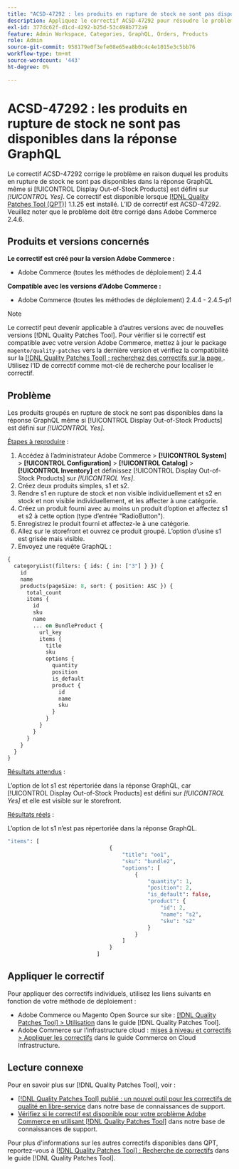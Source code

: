 ```yaml
---
title: "ACSD-47292 : les produits en rupture de stock ne sont pas disponibles dans la réponse GraphQL"
description: Appliquez le correctif ACSD-47292 pour résoudre le problème Adobe Commerce en raison duquel les produits en rupture de stock ne sont pas disponibles dans la réponse GraphQL même si l’option "Afficher les produits en rupture de stock" est définie sur Oui.
exl-id: 377dc62f-d1cd-4292-b25d-53c498b772a9
feature: Admin Workspace, Categories, GraphQL, Orders, Products
role: Admin
source-git-commit: 958179e0f3efe08e65ea8b0c4c4e1015e3c5bb76
workflow-type: tm+mt
source-wordcount: '443'
ht-degree: 0%

---
```


# ACSD-47292 : les produits en rupture de stock ne sont pas disponibles dans la réponse GraphQL

Le correctif ACSD-47292 corrige le problème en raison duquel les produits en rupture de stock ne sont pas disponibles dans la réponse GraphQL même si [!UICONTROL Display Out-of-Stock Products] est défini sur *[!UICONTROL Yes]*. Ce correctif est disponible lorsque [[!DNL Quality Patches Tool (QPT)]](/help/announcements/adobe-commerce-announcements/magento-quality-patches-released-new-tool-to-self-serve-quality-patches.md) 1.1.25 est installé. L’ID de correctif est ACSD-47292. Veuillez noter que le problème doit être corrigé dans Adobe Commerce 2.4.6.

## Produits et versions concernés

**Le correctif est créé pour la version Adobe Commerce :**

* Adobe Commerce (toutes les méthodes de déploiement) 2.4.4

**Compatible avec les versions d’Adobe Commerce :**

* Adobe Commerce (toutes les méthodes de déploiement) 2.4.4 - 2.4.5-p1

>[!NOTE]
>
>Le correctif peut devenir applicable à d’autres versions avec de nouvelles versions [!DNL Quality Patches Tool]. Pour vérifier si le correctif est compatible avec votre version Adobe Commerce, mettez à jour le package `magento/quality-patches` vers la dernière version et vérifiez la compatibilité sur la [[!DNL Quality Patches Tool] : recherchez des correctifs sur la page ](https://experienceleague.adobe.com/tools/commerce-quality-patches/index.html?lang=fr). Utilisez l’ID de correctif comme mot-clé de recherche pour localiser le correctif.

## Problème

Les produits groupés en rupture de stock ne sont pas disponibles dans la réponse GraphQL même si [!UICONTROL Display Out-of-Stock Products] est défini sur *[!UICONTROL Yes]*.

<u>Étapes à reproduire</u> :

1. Accédez à l’administrateur Adobe Commerce > **[!UICONTROL System]** > **[!UICONTROL Configuration]** > **[!UICONTROL Catalog]** > **[!UICONTROL Inventory]** et définissez [!UICONTROL Display Out-of-Stock Products] sur *[!UICONTROL Yes]*.
1. Créez deux produits simples, s1 et s2.
1. Rendre s1 en rupture de stock et non visible individuellement et s2 en stock et non visible individuellement, et les affecter à une catégorie.
1. Créez un produit fourni avec au moins un produit d’option et affectez s1 et s2 à cette option (type d’entrée &quot;RadioButton&quot;).
1. Enregistrez le produit fourni et affectez-le à une catégorie.
1. Allez sur le storefront et ouvrez ce produit groupé. L’option d’usine s1 est grisée mais visible.
1. Envoyez une requête GraphQL :

```GraphQL
{
  categoryList(filters: { ids: { in: ["3"] } }) {
    id
    name
    products(pageSize: 8, sort: { position: ASC }) {
      total_count
      items {
        id
        sku
        name
        ... on BundleProduct {
          url_key
          items {
            title
            sku
            options {
              quantity
              position
              is_default
              product {
                id
                name
                sku
              }
            }
          }
        }
      }
    }
  }
}
```

<u>Résultats attendus</u> :

L’option de lot s1 est répertoriée dans la réponse GraphQL, car [!UICONTROL Display Out-of-Stock Products] est défini sur *[!UICONTROL Yes]* et elle est visible sur le storefront.

<u>Résultats réels</u> :

L’option de lot s1 n’est pas répertoriée dans la réponse GraphQL.

```GraphQL
"items": [
                                {
                                    "title": "oo1",
                                    "sku": "bundle2",
                                    "options": [
                                        {
                                            "quantity": 1,
                                            "position": 2,
                                            "is_default": false,
                                            "product": {
                                                "id": 2,
                                                "name": "s2",
                                                "sku": "s2"
                                            }
                                        }
                                    ]
                                }
                            ]
```

## Appliquer le correctif

Pour appliquer des correctifs individuels, utilisez les liens suivants en fonction de votre méthode de déploiement :

* Adobe Commerce ou Magento Open Source sur site : [[!DNL Quality Patches Tool] > Utilisation](https://experienceleague.adobe.com/docs/commerce-operations/tools/quality-patches-tool/usage.html?lang=fr) dans le guide [!DNL Quality Patches Tool].
* Adobe Commerce sur l’infrastructure cloud : [mises à niveau et correctifs > Appliquer les correctifs](https://experienceleague.adobe.com/docs/commerce-cloud-service/user-guide/develop/upgrade/apply-patches.html?lang=fr) dans le guide Commerce on Cloud Infrastructure.

## Lecture connexe

Pour en savoir plus sur [!DNL Quality Patches Tool], voir :

* [[!DNL Quality Patches Tool] publié : un nouvel outil pour les correctifs de qualité en libre-service](/help/announcements/adobe-commerce-announcements/magento-quality-patches-released-new-tool-to-self-serve-quality-patches.md) dans notre base de connaissances de support.
* [Vérifiez si le correctif est disponible pour votre problème Adobe Commerce en utilisant  [!DNL Quality Patches Tool]](/help/support-tools/patches-available-in-qpt-tool/check-patch-for-magento-issue-with-magento-quality-patches.md) dans notre base de connaissances de support.

Pour plus d&#39;informations sur les autres correctifs disponibles dans QPT, reportez-vous à [[!DNL Quality Patches Tool] : Recherche de correctifs](https://experienceleague.adobe.com/tools/commerce-quality-patches/index.html?lang=fr) dans le guide [!DNL Quality Patches Tool].
